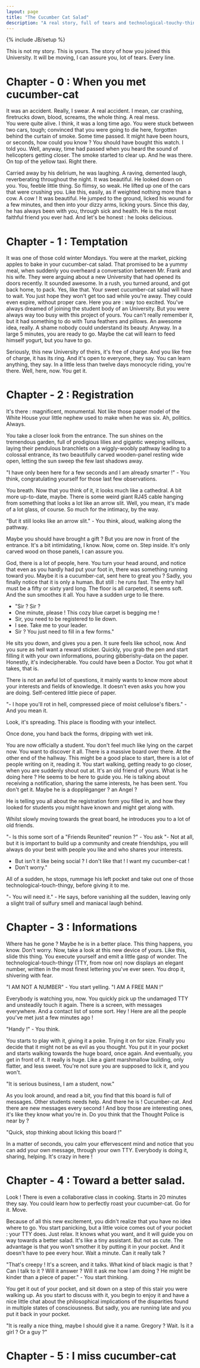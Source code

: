 ```yaml
---
layout: page
title: "The Cucumber Cat Salad"
description: "A real story, full of tears and technological-touchy-thingy."
---
```

{% include JB/setup %}

This is not my story. This is yours. The story of how you joined this University. It will be moving, I can assure you, lot of tears. Every line.

# Chapter - 0 : When you met cucumber-cat

It was an accident. Really, I swear. A real accident. I mean, car crashing, firetrucks down, blood, screams, the whole thing. A real mess.<br />
You were quite alive. I think, it was a long time ago. You were stuck between two cars, tough; convinced that you were going to die here, forgotten behind the curtain of smoke.
Some time passed. It might have been hours, or seconds, how could you know ? You should have bought this watch. I told you. Well, anyway, time had passed when you heard the sound of helicopters getting closer. The smoke started to clear up. And he was there. On top of the yellow taxi. Right there.

Carried away by his delirium, he was laughing. A raving, demented laugh, reverberating throughout the night.
It was beautiful.
He looked down on you. You, feeble little thing. So flimsy, so weak. He lifted up one of the cars that were crushing you. Like this, easily, as if weighted nothing more than a cow. A cow !
It was beautiful. He jumped to the ground, licked his wound for a few minutes, and then into your dizzy arms, licking yours.
Since this day, he has always been with you, through sick and health. He is the most faithful friend you ever had. And let's be honest : he looks delicious.

# Chapter - 1 : Temptation

It was one of those cold winter Mondays. You were at the market, picking apples to bake in your cucumber-cat salad. That promised to be a yummy meal, when suddenly you overheard a conversation between Mr. Frank and his wife. They were arguing about a new University that had opened its doors recently. It sounded awesome.
In a rush, you turned around, and got back home, to pack.
Yes, like that. Your sweet cucumber-cat salad will have to wait. You just hope they won't get too sad while you're away. They could even expire, without proper care.
Here you are : way too excited. You've always dreamed of joining the student body of an University. But you were always way too busy with this project of yours. You can't really remember it, but it had something to do with Tuna feathers and pillows. An awesome idea, really. A shame nobody could understand its beauty.
Anyway. In a large 5 minutes, you are ready to go. Maybe the cat will learn to feed himself yogurt, but you have to go.

Seriously, this new University of theirs, it's free of charge. And you like free of charge, it has its ring. And it's open to everyone, they say. You can learn anything, they say.
In a little less than twelve days monocycle riding, you're there. Well, here, now. You get it.

# Chapter - 2 : Registration

It's there : magnificent, monumental. Not like those paper model of the White House your little nephew used to make when he was six. Ah, politics. Always.

You take a closer look from the entrance. The sun shines on the tremendous garden, full of prodigious lilies and gigantic weeping willows, laying their pendulous branchlets on a wiggly-woobly pathway leading to a colossal entrance, its two beautifully carved wooden-panel resting wide open, letting the sun sweep the few last shadows away.

"I have only been here for a few seconds and I am already smarter !" - You think, congratulating yourself for those last few observations.

You breath. Now that you think of it, it looks much like a cathedral. A bit more up-to-date, maybe. There is some weird giant RJ45 cable hanging from something that looks a lot like an arrow slit.
Well, you mean, it's made of a lot glass, of course. So much for the intimacy, by the way.

"But it still looks like an arrow slit." - You think, aloud, walking along the pathway.

Maybe you should have brought a gift ?
But you are now in front of the entrance. It's a bit intimidating, I know. Now, come on. Step inside. It's only carved wood on those panels, I can assure you.

God, there is a lot of people, here. You turn your head around, and notice that even as you hardly had put your foot in, there was something running toward you. Maybe it is a cucumber-cat, sent here to great you ?
Sadly, you finally notice that it is only a human.
But still : he runs fast.
The entry hall must be a fifty or sixty yard long. The floor is all carpeted, it seems soft. And the sun smoothes it all. You have a sudden urge to lie there.

- "Sir ? Sir ?
- One minute, please ! This cozy blue carpet is begging me !
- Sir, you need to be registered to lie down.
- I see. Take me to your leader.
- Sir ? You just need to fill in a few forms."

He sits you down, and gives you a pen. It sure feels like school, now. And you sure as hell want a reward sticker. Quickly, you grab the pen and start filling it with your own informations, pouring gibberishy-data on the paper. Honestly, it's indecipherable. You could have been a Doctor. You got what it takes, that is.

There is not an awful lot of questions, it mainly wants to know more about your interests and fields of knowledge. It doesn't even asks you how you are doing. Self-centered little piece of paper.

"- I hope you'll rot in hell, compressed piece of moist cellulose's fibers." - And you mean it.

Look, it's spreading. This place is flooding with your intellect.

Once done, you hand back the forms, dripping with wet ink.

You are now officially a student. You don't feel much like lying on the carpet now. You want to discover it all.
There is a massive board over there. At the other end of the hallway. This might be a good place to start, there is a lot of people writing on it, reading it. You start walking, getting ready to go closer, when you are suddenly shout out at.
It's an old friend of yours. What is he doing here ?
He seems to be here to guide you. He is talking about receiving a notification, sharing the same interests, he has been sent. You don't get it. Maybe he is a dopplëganger ? an Angel ?

He is telling you all about the registration form you filled in, and how they looked for students you might have known and might get along with.

Whilst  slowly moving towards the great board, he introduces you to a lot of old friends.

"- Is this some sort of a "Friends Reunited" reunion ?" - You ask
"- Not at all, but it is important to build up a community and create friendships, you will always do your best with people you like and who shares your interests.
- But isn't it like being social ? I don't like that ! I want my cucumber-cat !
- Don't worry."

All of a sudden, he stops, rummage his left pocket and take out one of those technological-touch-thingy, before giving it to me.

"- You will need it." - He says, before vanishing all the sudden, leaving only a slight trail of sulfury smell and maniacal laugh behind.

# Chapter - 3 : Informations

Where has he gone ? Maybe he is in a better place. This thing happens, you know. Don't worry.
Now, take a look at this new device of yours. Like this, slide this thing.
You execute yourself and emit a little gasp of wonder. The technological-touch-thingy  (TTY, from now on) now displays an elegant number, written in the most finest lettering you've ever seen.
You drop it, shivering with fear.

"I AM NOT A NUMBER" - You start yelling.
"I AM A FREE MAN !"

Everybody is watching you, now. You quickly pick up the undamaged TTY and unsteadily touch it again. There is a screen, with messages everywhere. And a contact list of some sort. Hey ! Here are all the people you've met just a few minutes ago !

"Handy !" - You think.

You starts to play with it, giving it a poke. Trying it on for size. Finally you decide that it might not be as evil as you thought. You put it in your pocket and starts walking towards the huge board, once again. And eventually, you get in front of it.
It really is huge. Like a giant marshmallow building, only flatter, and less sweet. You're not sure you are supposed to lick it, and you won't.

"It is serious business, I am a student, now."

As you look around, and read a bit, you find that this board is full of messages. Other students needs help. And there he is ! Cucumber-cat.
And there are new messages every second ! And boy those are interesting ones, it's like they know what you're in. Do you think that the Thought Police is near by ?

"Quick, stop thinking about licking this board !"

In a matter of seconds, you calm your effervescent mind and notice that you can add your own message, through your own TTY.
Everybody is doing it, sharing, helping. It's crazy in here !

# Chapter - 4 : Toward a better salad.

Look ! There is even a collaborative class in cooking. Starts in 20 minutes they say. You could learn how to perfectly roast your cucumber-cat. Go for it. Move.

Because of all this new excitement, you didn't realize that you have no idea where to go. You start panicking, but a little voice comes out of your pocket : your TTY does. Just relax.
It knows what you want, and it will guide you on way towards a better salad. It's like a tiny assistant. But not as cute. The advantage is that you won't smother it by putting it in your pocket. And it doesn't have to pee every hour.
Wait a minute. Can it really talk ?

"That's creepy ! It's a screen, and it talks.
What kind of black magic is that ? Can I talk to it ? Will it answer ? Will it ask me how I am doing ? He might be kinder than a piece of paper." - You start thinking.

You get it out of your pocket, and sit down on a step of this stair you were walking up. As you start to discuss with it, you begin to enjoy it and have a nice little chat about the philosophical implications of the disparities found in multiple states of consciousness. But sadly, you are running late and you put it back in your pocket.

"It is really a nice thing, maybe I should give it a name. Gregory ? Wait. Is it a girl ? Or a guy ?"

# Chapter - 5 : I miss cucumber-cat
